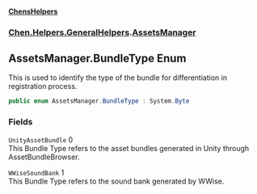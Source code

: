 #### [ChensHelpers](./index 'index')
### [Chen.Helpers.GeneralHelpers](./Chen-Helpers-GeneralHelpers 'Chen.Helpers.GeneralHelpers').[AssetsManager](./Chen-Helpers-GeneralHelpers-AssetsManager 'Chen.Helpers.GeneralHelpers.AssetsManager')
## AssetsManager.BundleType Enum
This is used to identify the type of the bundle for differentiation in registration process.  
```csharp
public enum AssetsManager.BundleType : System.Byte
```
### Fields
<a name='Chen-Helpers-GeneralHelpers-AssetsManager-BundleType-UnityAssetBundle'></a>
`UnityAssetBundle` 0  
This Bundle Type refers to the asset bundles generated in Unity through AssetBundleBrowser.  
  
<a name='Chen-Helpers-GeneralHelpers-AssetsManager-BundleType-WWiseSoundBank'></a>
`WWiseSoundBank` 1  
This Bundle Type refers to the sound bank generated by WWise.  
  
